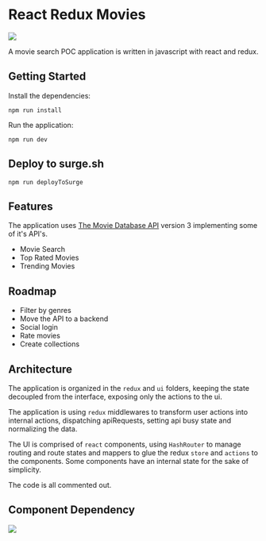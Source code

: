 # React Redux Movies

![](https://media.giphy.com/media/4WFsmTX3VfvUGKf3FE/giphy.gif)

A movie search POC application is written in javascript with react and redux.

## Getting Started

Install the dependencies:

`npm run install`

Run the application:

`npm run dev`

## Deploy to surge.sh

`npm run deployToSurge`

## Features

The application uses [The Movie Database API](https://developers.themoviedb.org/3) version 3 implementing some of it's API's.

- Movie Search
- Top Rated Movies
- Trending Movies


## Roadmap

- Filter by genres
- Move the API to a backend
- Social login
- Rate movies
- Create collections

## Architecture

The application is organized in the `redux` and `ui` folders, keeping the state decoupled from the interface, exposing only the actions to the ui.

The application is using `redux` middlewares to transform user actions into internal actions, dispatching apiRequests, setting api busy state and normalizing the data.

The UI is comprised of `react` components, using `HashRouter` to manage routing and route states and mappers to glue the redux `store` and `actions` to the components. Some components have an internal state for the sake of simplicity.

The code is all commented out.


## Component Dependency
![](https://i.imgur.com/QIRB0Ew.png)
